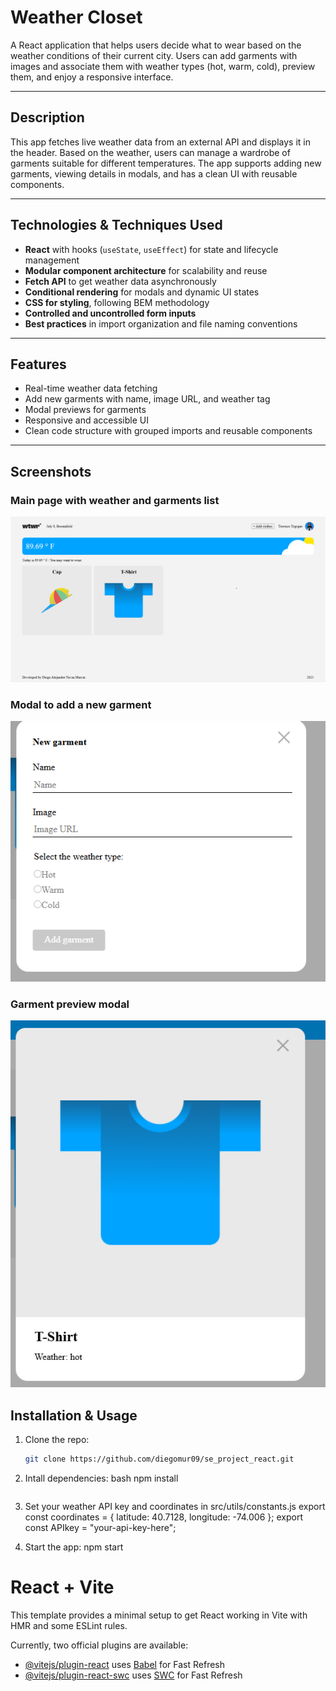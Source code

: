 # Weather Closet

A React application that helps users decide what to wear based on the weather conditions of their current city. Users can add garments with images and associate them with weather types (hot, warm, cold), preview them, and enjoy a responsive interface.

---

## Description

This app fetches live weather data from an external API and displays it in the header. Based on the weather, users can manage a wardrobe of garments suitable for different temperatures. The app supports adding new garments, viewing details in modals, and has a clean UI with reusable components.

---

## Technologies & Techniques Used

- **React** with hooks (`useState`, `useEffect`) for state and lifecycle management
- **Modular component architecture** for scalability and reuse
- **Fetch API** to get weather data asynchronously
- **Conditional rendering** for modals and dynamic UI states
- **CSS for styling**, following BEM methodology
- **Controlled and uncontrolled form inputs**
- **Best practices** in import organization and file naming conventions

---

## Features

- Real-time weather data fetching
- Add new garments with name, image URL, and weather tag
- Modal previews for garments
- Responsive and accessible UI
- Clean code structure with grouped imports and reusable components

---

## Screenshots

### Main page with weather and garments list

![Main Page Screenshot](./src/assets/screenshots/MainP.png)

### Modal to add a new garment

![Add Garment Modal](./src/assets/screenshots/ModalF.png)

### Garment preview modal

![Garment Preview Modal](./src/assets/screenshots/ItemM.png)

## Installation & Usage

1. Clone the repo:

   ```bash
   git clone https://github.com/diegomur09/se_project_react.git

   ```

2. Intall dependencies:
   bash
   npm install

   ```

   ```

3. Set your weather API key and coordinates in src/utils/constants.js
   export const coordinates = { latitude: 40.7128, longitude: -74.006 };
   export const APIkey = "your-api-key-here";

4. Start the app:
   npm start

# React + Vite

This template provides a minimal setup to get React working in Vite with HMR and some ESLint rules.

Currently, two official plugins are available:

- [@vitejs/plugin-react](https://github.com/vitejs/vite-plugin-react/blob/main/packages/plugin-react/README.md) uses [Babel](https://babeljs.io/) for Fast Refresh
- [@vitejs/plugin-react-swc](https://github.com/vitejs/vite-plugin-react-swc) uses [SWC](https://swc.rs/) for Fast Refresh
